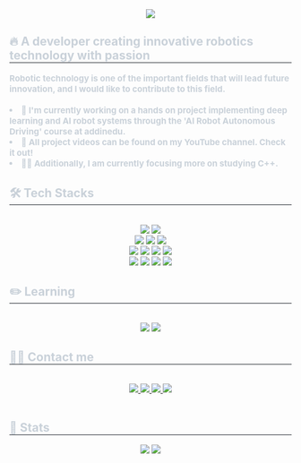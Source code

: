 <!--[1] Header-->
<div align= "center">
    <img src="https://capsule-render.vercel.app/api?type=waving&color=gradient&height=180&text=Hi👋,%20I'm%20Sunghyun&animation=fadeIn&fontColor=ffffff&fontSize=40" />
</div>

<!--[2] Introduction-->
<div style="text-align: left;"> 
    <h2 style="border-bottom: 1px solid #21262d; color: #c9d1d9;">🔥 A developer creating innovative robotics technology with passion </h2>  
    <div style="font-weight: 700; font-size: 15px; text-align: left; color: #c9d1d9;"> 
    Robotic technology is one of the important fields that will lead future innovation, and I would like to contribute to this field.<br/><br/>
    </li></li><li>🌱 I'm currently working on a hands on project implementing deep learning and AI robot systems through the 'AI Robot Autonomous Driving' course at addinedu.
    </li></li><li>🔭 All project videos can be found on my YouTube channel. Check it out!
    </li></li><li>👨‍💻 Additionally, I am currently focusing more on studying C++. </div> 
</div>
    
<!--[3] Skill Stack-->    
<div style="text-align: left;">
    <h2 style="border-bottom: 1px solid #21262d; color: #c9d1d9;"> 🛠️ Tech Stacks </h2> <br> 
    <div  align= "center">
          <img src="https://img.shields.io/badge/Linux-FCC624?style=for-the-badge&logo=Linux&logoColor=white">
          <img src="https://img.shields.io/badge/Ubuntu 22.04-E95420?style=for-the-badge&logo=Ubuntu&logoColor=white"/>
          <br/><img src="https://img.shields.io/badge/Python-3776AB?style=for-the-badge&logo=Python&logoColor=white">
          <img src="https://img.shields.io/badge/MySQL-4479A1?style=for-the-badge&logo=MySQL&logoColor=white">
          <img src="https://img.shields.io/badge/Amazon RDS-527FFF?style=for-the-badge&logo=amazonrds&logoColor=white"/>
          <br/><img src="https://img.shields.io/badge/ROS2-22314E?style=for-the-badge&logo=ROS&logoColor=white">
          <img src="https://img.shields.io/badge/Tensorflow-FF6F00?style=for-the-badge&logo=Tensorflow&logoColor=white">
          <img src="https://img.shields.io/badge/Keras-D00000?style=for-the-badge&logo=Keras&logoColor=white">
          <img src="https://img.shields.io/badge/Yolov8-F2E142?style=for-the-badge&logo=elegoo&logoColor=white"/>
          <br/><img src="https://img.shields.io/badge/Git-F05032?style=for-the-badge&logo=Git&logoColor=white">
          <img src="https://img.shields.io/badge/confluence-172B4D?style=for-the-badge&logo=confluence&logoColor=white"/>  
          <img src="https://img.shields.io/badge/jira-0052CC?style=for-the-badge&logo=jira&logoColor=white"/>
          <img src="https://img.shields.io/badge/slack-4A154B?style=for-the-badge&logo=slack&logoColor=white"/>
    </div>
</div>

<!--[3] Skill Stack-->    
<div style="text-align: left;">
    <h2 style="border-bottom: 1px solid #21262d; color: #c9d1d9;"> ✏️ Learning </h2> <br>
    <div  align= "center">
         <img src="https://img.shields.io/badge/C++-00599C?style=for-the-badge&logo=C%2B%2B&logoColor=white">
         <img src="https://img.shields.io/badge/C-A8B9CC?style=for-the-badge&logo=C&logoColor=white">
    </div>
</div>
<!--[4] Stat-->
<div style="text-align: left;">
    <h2 style="border-bottom: 1px solid #21262d; color: #c9d1d9;"> 🧑‍💻 Contact me </h2> <br> 
    <div align= "center"> 
         <a href=https://www.youtube.com/channel/UCjv7NvKzkCB6vfdkZwwm_qg> <img src="https://img.shields.io/badge/Youtube-FF0000?style=for-the-badge&logo=Youtube&logoColor=white"> </a>
         <a href=mailto:iceative12@gmail.com> <img src="https://img.shields.io/badge/Gmail-EA4335?style=for-the-badge&logo=Gmail&logoColor=white&link=mailto:iceative12@gmail.com"> </a>
         <a href="mailto:3388tjdgus@naver.com"> <img src="https://img.shields.io/badge/Naver-03C75A?style=for-the-badge&logo=Naver&logoColor=white&link=mailto:3388tjdgus@naver.com"> </a>
         <a href=https://velog.io/@r0astb/posts> <img src="https://img.shields.io/badge/Velog-20C997?style=for-the-badge&logo=Velog&logoColor=white&link=https://velog.io/@r0astb/posts"> </a>
    </div>  <br> 
    <div align= "center">  </div> 
</div>

<div style="text-align: left;"> 
    <h2 style="border-bottom: 1px solid #21262d; color: #c9d1d9;"> 🏅 Stats </h2> <div align= "center"> <img src="https://github-readme-stats.vercel.app/api?username=roastB&bg_color=180,00000000,a8c0ff&title_color=ffffff&text_color=ffffff"
         /> <img src="https://github-readme-stats.vercel.app/api/top-langs/?username=roastB&layout=compact&bg_color=180,00000000,a8c0ff&title_color=ffffff&text_color=ffffff"/>
    </div> 
</div>


